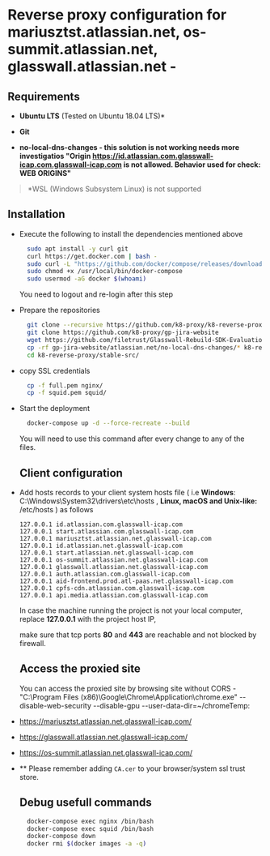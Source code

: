 # Reverse proxy configuration for mariusztst.atlassian.net, os-summit.atlassian.net, glasswall.atlassian.net - 

## Requirements

- **Ubuntu LTS** (Tested on Ubuntu 18.04 LTS)*

- **Git**

- **no-local-dns-changes - this solution is not working needs more investigatios "Origin https://id.atlassian.com.glasswall-icap.com.glasswall-icap.com is not allowed. Behavior used for check: WEB ORIGINS"**

> *WSL (Windows Subsystem Linux) is not supported

## Installation

- Execute the following to install the dependencies mentioned above
  
  ```bash
    sudo apt install -y curl git
    curl https://get.docker.com | bash -
    sudo curl -L "https://github.com/docker/compose/releases/download/1.27.4/docker-compose-$(uname -s)-$(uname -m)" -o /usr/local/bin/docker-compose
    sudo chmod +x /usr/local/bin/docker-compose
    sudo usermod -aG docker $(whoami)
  ```
  
  You need to logout and re-login after this step

- Prepare the repositories
  
  ```bash
    git clone --recursive https://github.com/k8-proxy/k8-reverse-proxy.git
    git clone https://github.com/k8-proxy/gp-jira-website
    wget https://github.com/filetrust/Glasswall-Rebuild-SDK-Evaluation/releases/download/1.117/libglasswall.classic.so -O k8-reverse-proxy/stable-src/c-icap/Glasswall-Rebuild-SDK-Evaluation/Linux/Library/libglasswall.classic.so
    cp -rf gp-jira-website/atlassian.net/no-local-dns-changes/* k8-reverse-proxy/stable-src/
    cd k8-reverse-proxy/stable-src/
  ```

- copy SSL credentials
  
  ```bash
    cp -f full.pem nginx/
	cp -f squid.pem squid/
  ```

- Start the deployment 
  
  ```bash
    docker-compose up -d --force-recreate --build
  ```
  
  You will need to use this command after every change to any of the files.
  
  ## Client configuration

- Add hosts records to your client system hosts file ( i.e **Windows**: C:\Windows\System32\drivers\etc\hosts , **Linux, macOS and  Unix-like:** /etc/hosts ) as follows
  
  ```
  127.0.0.1 id.atlassian.com.glasswall-icap.com
  127.0.0.1 start.atlassian.com.glasswall-icap.com
  127.0.0.1 mariusztst.atlassian.net.glasswall-icap.com
  127.0.0.1 id.atlassian.net.glasswall-icap.com
  127.0.0.1 start.atlassian.net.glasswall-icap.com
  127.0.0.1 os-summit.atlassian.net.glasswall-icap.com
  127.0.0.1 glasswall.atlassian.net.glasswall-icap.com
  127.0.0.1 auth.atlassian.com.glasswall-icap.com
  127.0.0.1 aid-frontend.prod.atl-paas.net.glasswall-icap.com
  127.0.0.1 cpfs-cdn.atlassian.com.glasswall-icap.com
  127.0.0.1 api.media.atlassian.com.glasswall-icap.com
  ```
  
  In case the machine running the project is not your local computer, replace **127.0.0.1** with the project host IP,
  
  make sure that tcp ports **80** and **443** are reachable and not blocked by firewall.
  
  ## Access the proxied site
  
  You can access the proxied site by browsing site without CORS - "C:\Program Files (x86)\Google\Chrome\Application\chrome.exe" --disable-web-security --disable-gpu --user-data-dir=~/chromeTemp:
- https://mariusztst.atlassian.net.glasswall-icap.com/
- https://glasswall.atlassian.net.glasswall-icap.com/
- https://os-summit.atlassian.net.glasswall-icap.com/

- ** Please remember adding `CA.cer` to your browser/system ssl trust store.

  ## Debug usefull commands
  ```bash
    docker-compose exec nginx /bin/bash
	docker-compose exec squid /bin/bash
	docker-compose down
	docker rmi $(docker images -a -q)
  ```